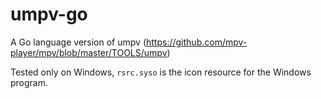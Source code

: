 # umpv-go
A Go language version of umpv (https://github.com/mpv-player/mpv/blob/master/TOOLS/umpv)

Tested only on Windows, `rsrc.syso` is the icon resource for the Windows program.